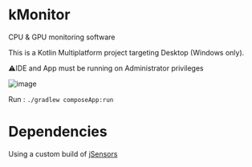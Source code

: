 # kMonitor

CPU & GPU monitoring software

This is a Kotlin Multiplatform project targeting Desktop (Windows only).

⚠️IDE and App must be running on Administrator privileges

![image](https://github.com/user-attachments/assets/4d4d1661-d9ae-4a28-943f-a224a7fa4521)

Run : `./gradlew composeApp:run`

# Dependencies

Using a custom build of [jSensors](https://github.com/profesorfalken/jSensors)
